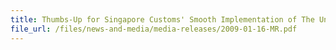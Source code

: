 ```yaml
---
title: Thumbs-Up for Singapore Customs' Smooth Implementation of The Unique Entity Number in TradeNet®
file_url: /files/news-and-media/media-releases/2009-01-16-MR.pdf
---
```

